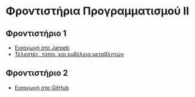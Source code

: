 # Φροντιστήρια Προγραμματισμού ΙΙ
## Φροντιστήριο 1
* [Εισαγωγή στο Jarpeb](tutorials/tutorial_1_A.md)
* [Τελεστές, τύποι, και εμβέλεια μεταβλητών](tutorials/tutorial_1_B.md)

## Φροντιστήριο 2
* [Εισαγωγή στο GitHub](tutorials/tutorial_2_A.md)
